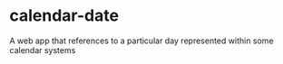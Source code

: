# calendar-date
A web app that references to a particular day represented within some calendar systems
